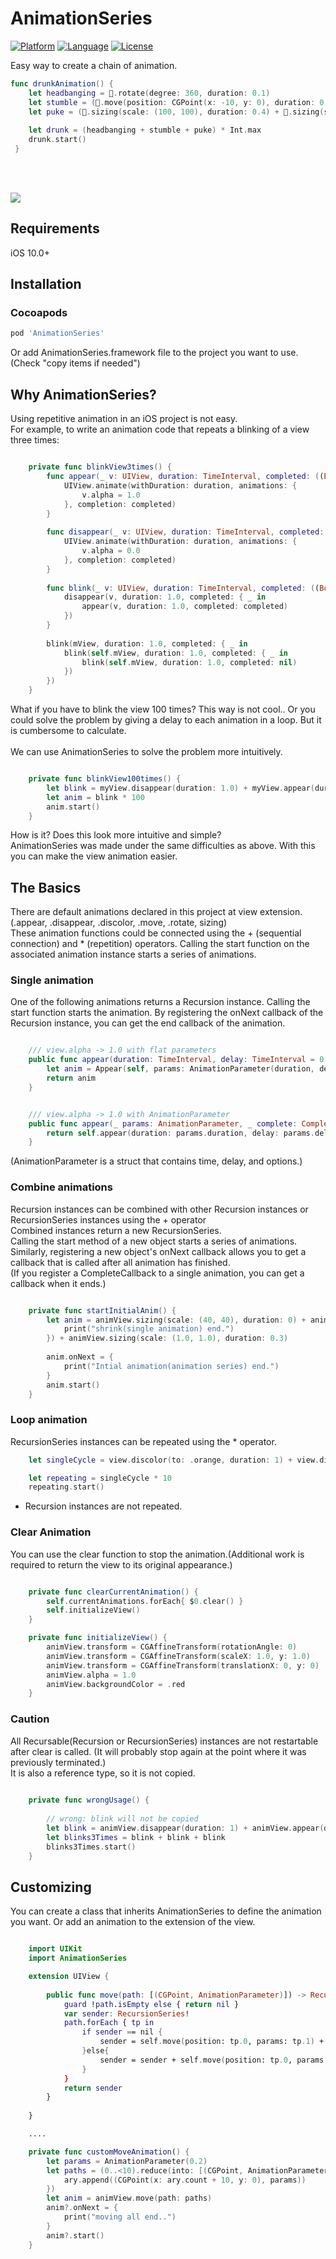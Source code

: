 # AnimationSeries

[![Platform](http://img.shields.io/badge/platform-ios-blue.svg?style=flat
)](https://developer.apple.com/iphone/index.action)
[![Language](http://img.shields.io/badge/language-swift-brightgreen.svg?style=flat
)](https://developer.apple.com/swift)
[![License](http://img.shields.io/badge/license-MIT-lightgrey.svg?style=flat
)](http://mit-license.org)



Easy way to create a chain of animation. <br />
```swift
func drunkAnimation() {        
    let headbanging = 🧠.rotate(degree: 360, duration: 0.1)
    let stumble = (🚶.move(position: CGPoint(x: -10, y: 0), duration: 0.5) + 🚶.move(position: CGPoint(x: 10, y: 0), duration: 0.5)) * 10
    let puke = (🤢.sizing(scale: (100, 100), duration: 0.4) + 🤢.sizing(scale: (0.1, 0.1), duration: 0.2)) * 10
        
    let drunk = (headbanging + stumble + puke) * Int.max
    drunk.start()
 }
```
<br /><br />

![](https://github.com/gearmamn06/AnimationSeries/blob/master/AnimationSeries-Demo/AnimationSeries-Demo/demo.gif)


## Requirements

iOS 10.0+ 


## Installation
### Cocoapods
```ruby
pod 'AnimationSeries'
```
Or add AnimationSeries.framework file to the project you want to use. (Check "copy items if needed")



## Why AnimationSeries?

Using repetitive animation in an iOS project is not easy. <br />
For example, to write an animation code that repeats a blinking of a view three times:

```swift

    private func blinkView3times() {
        func appear(_ v: UIView, duration: TimeInterval, completed: ((Bool) -> Void)?) {
            UIView.animate(withDuration: duration, animations: {
                v.alpha = 1.0
            }, completion: completed)
        }
        
        func disappear(_ v: UIView, duration: TimeInterval, completed: ((Bool) -> Void)?) {
            UIView.animate(withDuration: duration, animations: {
                v.alpha = 0.0
            }, completion: completed)
        }
        
        func blink(_ v: UIView, duration: TimeInterval, completed: ((Bool) -> Void)?) {
            disappear(v, duration: 1.0, completed: { _ in
                appear(v, duration: 1.0, completed: completed)
            })
        }
        
        blink(mView, duration: 1.0, completed: { _ in
            blink(self.mView, duration: 1.0, completed: { _ in
                blink(self.mView, duration: 1.0, completed: nil)
            })
        })
    }

```

What if you have to blink the view 100 times? This way is not cool.. Or you could solve the problem by giving a delay to each animation in a loop. But it is cumbersome to calculate. <br /> <br />
We can use AnimationSeries to solve the problem more intuitively.

```swift

    private func blinkView100times() {
        let blink = myView.disappear(duration: 1.0) + myView.appear(duration: 1.0)
        let anim = blink * 100
        anim.start()
    }

```

How is it? Does this look more intuitive and simple? <br />
AnimationSeries was made under the same difficulties as above. With this you can make the view animation easier.


## The Basics

There are default animations declared in this project at view extension.(.appear, .disappear, .discolor, .move, .rotate, sizing) <br />
These animation functions could be connected using the + (sequential connection) and * (repetition) operators.
Calling the start function on the associated animation instance starts a series of animations.


### Single animation

One of the following animations returns a Recursion instance. Calling the start function starts the animation. By registering the onNext callback of the Recursion instance, you can get the end callback of the animation.

```swift

    /// view.alpha -> 1.0 with flat parameters
    public func appear(duration: TimeInterval, delay: TimeInterval = 0.0, options: UIView.AnimationOptions = [], _ complete: CompleteCallback? = nil) -> Recursion {
        let anim = Appear(self, params: AnimationParameter(duration, delay: delay, options: options), complete)
        return anim
    }


    /// view.alpha -> 1.0 with AnimationParameter
    public func appear(_ params: AnimationParameter, _ complete: CompleteCallback? = nil) -> Recursion {
        return self.appear(duration: params.duration, delay: params.delay, options: params.options, complete)
    }

```
(AnimationParameter is a struct that contains time, delay, and options.)


### Combine animations

Recursion instances can be combined with other Recursion instances or RecursionSeries instances using the + operator <br />
Combined instances return a new RecursionSeries. <br />
Calling the start method of a new object starts a series of animations. Similarly, registering a new object's onNext callback allows you to get a callback that is called after all animation has finished. <br />
(If you register a CompleteCallback to a single animation, you can get a callback when it ends.)

```swift

    private func startInitialAnim() {
        let anim = animView.sizing(scale: (40, 40), duration: 0) + animView.sizing(scale: (0.6, 0.6), duration: 1.6, { _ in
            print("shrink(single animation) end.")
        }) + animView.sizing(scale: (1.0, 1.0), duration: 0.3)
        
        anim.onNext = {
            print("Intial animation(animation series) end.")
        }
        anim.start()
    }

```


### Loop animation

RecursionSeries instances can be repeated using the * operator.

```swift
    let singleCycle = view.discolor(to: .orange, duration: 1) + view.discolor(to: .yellow, duration: 1) + view.discolor(to: .green, duration: 1) + view.discolor(to: .blue, duration: 1) + view.discolor(to: .purple, duration: 1)

    let repeating = singleCycle * 10
    repeating.start()

```
* Recursion instances are not repeated. 


### Clear Animation

You can use the clear function to stop the animation.(Additional work is required to return the view to its original appearance.)

```swift

    private func clearCurrentAnimation() {
        self.currentAnimations.forEach{ $0.clear() }
        self.initializeView()
    }

    private func initializeView() {
        animView.transform = CGAffineTransform(rotationAngle: 0)
        animView.transform = CGAffineTransform(scaleX: 1.0, y: 1.0)
        animView.transform = CGAffineTransform(translationX: 0, y: 0)
        animView.alpha = 1.0
        animView.backgroundColor = .red
    }

```

### Caution

All Recursable(Recursion or RecursionSeries) instances are not restartable after clear is called. (It will probably stop again at the point where it was previously terminated.) <br />
It is also a reference type, so it is not copied.

```swift
 
    private func wrongUsage() {
        
        // wrong: blink will not be copied
        let blink = animView.disappear(duration: 1) + animView.appear(duration: 1)
        let blinks3Times = blink + blink + blink
        blinks3Times.start()
    }

```


## Customizing

You can create a class that inherits AnimationSeries to define the animation you want. Or add an animation to the extension of the view.

```swift

    import UIKit
    import AnimationSeries

    extension UIView {
        
        public func move(path: [(CGPoint, AnimationParameter)]) -> RecursionSeries? {
            guard !path.isEmpty else { return nil }
            var sender: RecursionSeries!
            path.forEach { tp in
                if sender == nil {
                    sender = self.move(position: tp.0, params: tp.1) + self.move(position: tp.0, params: AnimationParameter(0.0))
                }else{
                    sender = sender + self.move(position: tp.0, params: tp.1)
                }
            }
            return sender
        }
        
    }

    ....

    private func customMoveAnimation() {
        let params = AnimationParameter(0.2)
        let paths = (0..<10).reduce(into: [(CGPoint, AnimationParameter)](), { ary, n in
            ary.append((CGPoint(x: ary.count + 10, y: 0), params))
        })
        let anim = animView.move(path: paths)
        anim?.onNext = {
            print("moving all end..")
        }
        anim?.start()
    }

```



